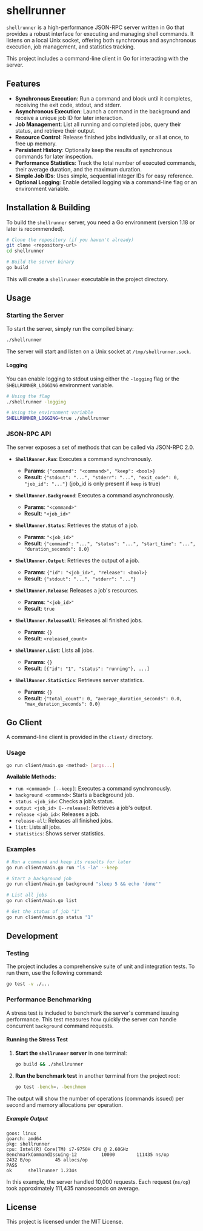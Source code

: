 # shellrunner

`shellrunner` is a high-performance JSON-RPC server written in Go that provides a robust
interface for executing and managing shell commands. It listens on a local Unix socket,
offering both synchronous and asynchronous execution, job management, and statistics
tracking.

This project includes a command-line client in Go for interacting with the server.

## Features

- **Synchronous Execution**: Run a command and block until it completes, receiving the exit code, stdout, and stderr.
- **Asynchronous Execution**: Launch a command in the background and receive a unique job ID for later interaction.
- **Job Management**: List all running and completed jobs, query their status, and retrieve their output.
- **Resource Control**: Release finished jobs individually, or all at once, to free up memory.
- **Persistent History**: Optionally keep the results of synchronous commands for later inspection.
- **Performance Statistics**: Track the total number of executed commands, their average duration, and the maximum duration.
- **Simple Job IDs**: Uses simple, sequential integer IDs for easy reference.
- **Optional Logging**: Enable detailed logging via a command-line flag or an environment variable.

## Installation & Building

To build the `shellrunner` server, you need a Go environment (version 1.18 or later is recommended).

```sh
# Clone the repository (if you haven't already)
git clone <repository-url>
cd shellrunner

# Build the server binary
go build
```

This will create a `shellrunner` executable in the project directory.

## Usage

### Starting the Server

To start the server, simply run the compiled binary:

```sh
./shellrunner
```

The server will start and listen on a Unix socket at `/tmp/shellrunner.sock`.

#### Logging

You can enable logging to stdout using either the `-logging` flag or the `SHELLRUNNER_LOGGING` environment variable.

```sh
# Using the flag
./shellrunner -logging

# Using the environment variable
SHELLRUNNER_LOGGING=true ./shellrunner
```

### JSON-RPC API

The server exposes a set of methods that can be called via JSON-RPC 2.0.

- **`ShellRunner.Run`**: Executes a command synchronously.
  - **Params**: `{"command": "<command>", "keep": <bool>}`
  - **Result**: `{"stdout": "...", "stderr": "...", "exit_code": 0, "job_id": "..."}` (job_id is only present if `keep` is true)

- **`ShellRunner.Background`**: Executes a command asynchronously.
  - **Params**: `"<command>"`
  - **Result**: `"<job_id>"`

- **`ShellRunner.Status`**: Retrieves the status of a job.
  - **Params**: `"<job_id>"`
  - **Result**: `{"command": "...", "status": "...", "start_time": "...", "duration_seconds": 0.0}`

- **`ShellRunner.Output`**: Retrieves the output of a job.
  - **Params**: `{"id": "<job_id>", "release": <bool>}`
  - **Result**: `{"stdout": "...", "stderr": "..."}`

- **`ShellRunner.Release`**: Releases a job's resources.
  - **Params**: `"<job_id>"`
  - **Result**: `true`

- **`ShellRunner.ReleaseAll`**: Releases all finished jobs.
  - **Params**: `{}`
  - **Result**: `<released_count>`

- **`ShellRunner.List`**: Lists all jobs.
  - **Params**: `{}`
  - **Result**: `[{"id": "1", "status": "running"}, ...]`

- **`ShellRunner.Statistics`**: Retrieves server statistics.
  - **Params**: `{}`
  - **Result**: `{"total_count": 0, "average_duration_seconds": 0.0, "max_duration_seconds": 0.0}`

## Go Client

A command-line client is provided in the `client/` directory.

### Usage

```sh
go run client/main.go <method> [args...]
```

**Available Methods:**

- `run <command> [--keep]`: Executes a command synchronously.
- `background <command>`: Starts a background job.
- `status <job_id>`: Checks a job's status.
- `output <job_id> [--release]`: Retrieves a job's output.
- `release <job_id>`: Releases a job.
- `release-all`: Releases all finished jobs.
- `list`: Lists all jobs.
- `statistics`: Shows server statistics.

### Examples

```sh
# Run a command and keep its results for later
go run client/main.go run "ls -la" --keep

# Start a background job
go run client/main.go background "sleep 5 && echo 'done'"

# List all jobs
go run client/main.go list

# Get the status of job "1"
go run client/main.go status "1"
```

## Development

### Testing

The project includes a comprehensive suite of unit and integration tests. To run them, use the following command:

```sh
go test -v ./...
```

### Performance Benchmarking

A stress test is included to benchmark the server's command issuing performance. This test measures how quickly the server can handle concurrent `background` command requests.

#### Running the Stress Test

1.  **Start the `shellrunner` server** in one terminal:
    ```sh
    go build && ./shellrunner
    ```

2.  **Run the benchmark test** in another terminal from the project root:
    ```sh
    go test -bench=. -benchmem
    ```

The output will show the number of operations (commands issued) per second and memory allocations per operation.

##### Example Output
```
goos: linux
goarch: amd64
pkg: shellrunner
cpu: Intel(R) Core(TM) i7-9750H CPU @ 2.60GHz
BenchmarkCommandIssuing-12    	   10000	    111435 ns/op	    2432 B/op	      45 allocs/op
PASS
ok  	shellrunner	1.234s
```
In this example, the server handled 10,000 requests. Each request (`ns/op`) took approximately 111,435 nanoseconds on average.

## License

This project is licensed under the MIT License.
